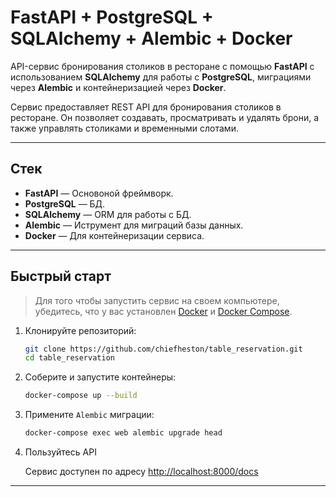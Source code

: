 # FastAPI + PostgreSQL + SQLAlchemy + Alembic + Docker

API-сервис бронирования столиков в ресторане с помощью **FastAPI** с использованием **SQLAlchemy** для работы с **PostgreSQL**, миграциями через **Alembic** и контейнеризацией через **Docker**.

Сервис предоставляет REST API для бронирования столиков в ресторане. Он позволяет создавать, просматривать и удалять брони, а также управлять столиками и временными слотами.

---

## Стек

- **FastAPI** — Основоной фреймворк.
- **PostgreSQL** — БД.
- **SQLAlchemy** — ORM для работы с БД.
- **Alembic** — Иструмент для миграций базы данных.
- **Docker** — Для контейнеризации сервиса.

---

## Быстрый старт

> Для того чтобы запустить сервис на своем компьютере, убедитесь, что у вас установлен [Docker](https://www.docker.com/) и [Docker Compose](https://docs.docker.com/compose/).

1. Клонируйте репозиторий:

   ```bash
   git clone https://github.com/chiefheston/table_reservation.git
   cd table_reservation
   ```

2. Соберите и запустите контейнеры:

   ```bash
   docker-compose up --build
   ```

3. Примените `Alembic` миграции:

   ```bash
   docker-compose exec web alembic upgrade head
   ```

4. Пользуйтесь API

   Сервис доступен по адресу [http://localhost:8000/docs](http://localhost:8000/docs)

---
